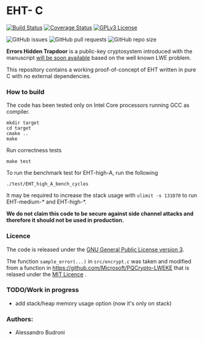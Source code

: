 # EHT- C
[![Build Status](https://travis-ci.com/AlessandroBudroni/EHT-C.svg?branch=main)](https://travis-ci.com/AlessandroBudroni/EHT-C)  [![Coverage Status](https://coveralls.io/repos/github/AlessandroBudroni/EHT-C/badge.svg?branch=main)](https://coveralls.io/github/AlessandroBudroni/EHT-C?branch=main) [![GPLv3 License](https://img.shields.io/badge/License-GPL%20v3-yellow.svg)](https://opensource.org/licenses/) 

![GitHub issues](https://img.shields.io/github/issues/AlessandroBudroni/EHT-C) ![GitHub pull requests](https://img.shields.io/github/issues-pr/AlessandroBudroni/EHT-C) ![GitHub repo size](https://img.shields.io/github/repo-size/AlessandroBudroni/EHT-C)

**Errors Hidden Trapdoor** is a public-key cryptosystem introduced with the manuscript [will be soon available](..) based on the well known LWE problem.

This repository contains a working proof-of-concept of EHT written in pure C with no external dependencies. 

### How to build
The code has been tested only on Intel Core processors running GCC as compiler.

```
mkdir target
cd target
cmake ..
make
```
Run correctness tests
```
make test
```
To run the benchmark test for EHT-high-A, run the following

```
./test/EHT_high_A_bench_cycles

```
It may be required to increase the stack usage with
```ulimit -s 131070```
to run EHT-medium-* and EHT-high-*.

**We do not claim this code to be secure against side channel attacks and therefore it should not be used in production.**

### Licence
The code is released under the [GNU General Public License version 3](https://opensource.org/licenses/GPL-3.0).

The function `sample_error(...)` in `src/encrypt.c` was taken and modified from a function in https://github.com/Microsoft/PQCrypto-LWEKE that is relased under the [MIT Licence](https://opensource.org/licenses/MIT) .

### TODO/Work in progress
- add stack/heap memory usage option (now it's only on stack)

### Authors:

- Alessandro Budroni

